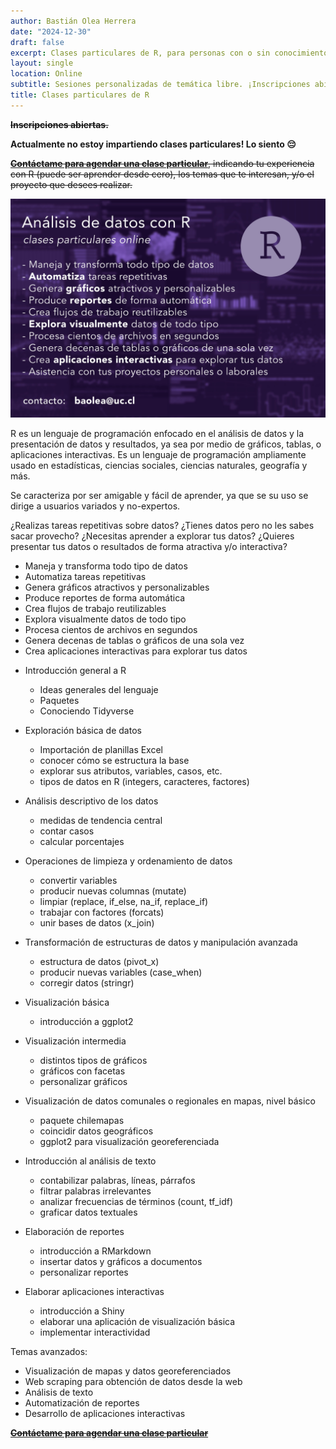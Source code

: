 ```yaml
---
author: Bastián Olea Herrera
date: "2024-12-30"
draft: false
excerpt: Clases particulares de R, para personas con o sin conocimiento previo, personalizadas a la temática que te interese aprender y/o aplicar.
layout: single
location: Online
subtitle: Sesiones personalizadas de temática libre. ¡Inscripciones abiertas!
title: Clases particulares de R
---
```


~~**Inscripciones abiertas.**~~ 

**Actualmente no estoy impartiendo clases particulares! Lo siento 😔**

~~[**Contáctame para agendar una clase particular**](/contacto/), indicando tu experiencia con R (puede ser aprender desde cero), los temas que te interesan, y/o el proyecto que desees realizar.~~

![](clases_r_particulares-featured.jpg)

R es un lenguaje de programación enfocado en el análisis de datos y la presentación de datos y resultados, ya sea por medio de gráficos, tablas, o aplicaciones interactivas. Es un lenguaje de programación ampliamente usado en estadísticas, ciencias sociales, ciencias naturales, geografía y más.

Se caracteriza por ser amigable y fácil de aprender, ya que se su uso se dirige a usuarios variados y no-expertos.

¿Realizas tareas repetitivas sobre datos?
¿Tienes datos pero no les sabes sacar provecho?
¿Necesitas aprender a explorar tus datos?
¿Quieres presentar tus datos o resultados de forma atractiva y/o interactiva?



* Maneja y transforma todo tipo de datos
* Automatiza tareas repetitivas
* Genera gráficos atractivos y personalizables
* Produce reportes de forma automática
* Crea flujos de trabajo reutilizables
* Explora visualmente datos de todo tipo
* Procesa cientos de archivos en segundos
* Genera decenas de tablas o gráficos de una sola vez
* Crea aplicaciones interactivas para explorar tus datos



- Introducción general a R
    - Ideas generales del lenguaje
    - Paquetes
    - Conociendo Tidyverse

- Exploración básica de datos
    - Importación de planillas Excel
    - conocer cómo se estructura la base
    - explorar sus atributos, variables, casos, etc.
    - tipos de datos en R (integers, caracteres, factores)

- Análisis descriptivo de los datos
    - medidas de tendencia central
    - contar casos
    - calcular porcentajes

- Operaciones de limpieza y ordenamiento de datos
    - convertir variables
    - producir nuevas columnas (mutate)
    - limpiar (replace, if_else, na_if, replace_if)
    - trabajar con factores (forcats)
    - unir bases de datos (x_join)

- Transformación de estructuras de datos y manipulación avanzada
    - estructura de datos (pivot_x)
    - producir nuevas variables (case_when)
    - corregir datos (stringr)

- Visualización básica
    - introducción a ggplot2

- Visualización intermedia
    - distintos tipos de gráficos
    - gráficos con facetas
    - personalizar gráficos

- Visualización de datos comunales o regionales en mapas, nivel básico
    - paquete chilemapas
    - coincidir datos geográficos
    - ggplot2 para visualización georeferenciada

- Introducción al análisis de texto
    - contabilizar palabras, líneas, párrafos
    - filtrar palabras irrelevantes
    - analizar frecuencias de términos (count, tf_idf)
    - graficar datos textuales

- Elaboración de reportes
    - introducción a RMarkdown
    - insertar datos y gráficos a documentos
    - personalizar reportes

- Elaborar aplicaciones interactivas
    - introducción a Shiny
    - elaborar una aplicación de visualización básica
    - implementar interactividad


Temas avanzados:
- Visualización de mapas y datos georeferenciados
- Web scraping para obtención de datos desde la web
- Análisis de texto
- Automatización de reportes
- Desarrollo de aplicaciones interactivas

~~[**Contáctame para agendar una clase particular**](/contacto/)~~